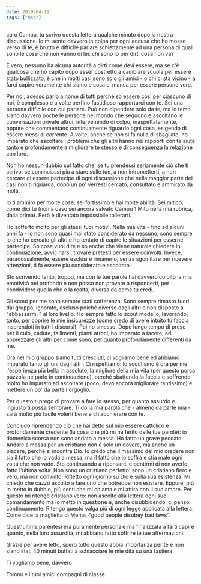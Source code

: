 ```yaml
---
date: 2019-04-11
tags: ["msg"]
---
```

caro Campu, tu scrivo questa lettera qualche minuto dopo la nostra discussione. Io mi sento davvero in colpa per ogni accusa che ho mosso verso di te, è brutto e difficile parlare schiettamente ad una persona di quali sono le cose che non vanno di lei: chi sono io per dirti cosa non va?

È vero, nessuno ha alcuna autorità a dirti come devi essere, ma se c'è qualcosa che ho capito dopo esser costretto a cambiare scuola per essere stato bullizzato, è che in molti casi sono solo gli amici - o chi ci sta vicino - a farci capire veramente chi siamo e cosa ci manca per essere persone vere.

Per noi, adesso parlo a nome di tutti perché so essere così per ciascuno di noi, è complesso e a volte perfino fastidioso rapportarci con te. Sei una persona difficile con cui parlare. Può non dipendere solo da te, ma io temo siano davvero poche le persone nel mondo che seguono e ascoltano le conversazioni private altrui, intervenendo di colpo, inaspettatamente, oppure che commentano continuamente riguardo ogni cosa, esigendo di essere messi al corrente. A volte, anche se non si fa nulla di sbagliato, ho imparato che ascoltare i problemi che gli altri hanno nei rapporti con te aiuta tanto e profondamente a migliorare te stesso e di conseguenza la relazione con loro.

Non ho nessun dubbio sul fatto che, se tu prendessi seriamente ciò che ti scrivo, se cominciassi più a stare sulle tue, a non intrometterti, a non cercare di essere partecipe di ogni discussione che nella maggior parte dei casi non ti riguarda, dopo un po' verresti cercato, consultato e ammirato da molti.

Io ti ammiro per molte cose, sei fortissimo e hai molte abilità. Sei mitico, come dici tu (non a caso sei ancora salvato Campu 1 Mito nella mia rubrica, dalla prima). Però è diventato impossibile tollerarti.

Ho sofferto molto per gli stessi tuoi motivi. Nella mia vita - fino ad alcuni anni fa - io non sono quasi mai stato considerato da nessuno, sono sempre io che ho cercato gli altri e ho tentato di capire le situazioni per esserne partecipe. So cosa vuol dire e so anche che viene naturale chiedere in continuazione, avvicinarsi, trovare pretesti per essere coinvolti. Invece, paradossalmente, essere esclusi e rimanerlo, senza sgomitare per ricevere attenzioni, ti fa essere più considerato e ascoltato.

Sto scrivendo tanto, troppo, ma con le tue parole hai davvero colpito la mia emotività nel profondo e non posso non provare a risponderti, per condividere quella che è la realtà, diversa da come tu credi.

Gli scout per me sono sempre stati sofferenza. Sono sempre rimasto fuori dal gruppo, ignorato, escluso poiché diverso dagli altri e non disposto a "abbassarmi " al loro livello. Ho sempre fatto lo scout modello, lavorando, tanto, per coprire le mie insicurezze (come credo di avere intuito tu faccia inserendoti in tutti i discorsi). Poi ho smesso. Dopo lungo tempo di prese per il culo, cadute, fallimenti, pianti atroci, ho imparato a tacere, ad apprezzare gli altri per come sono, per quanto profondamente differenti da me.

Ora nel mio gruppo siamo tutti cresciuti, ci vogliamo bene ed abbiamo imparato tanto gli uni dagli altri. Ci rispettiamo: lo scoutismo è ora per me l'esperienza più bella in assoluto, la migliore della mia vita (per questo porca puzzola ne parlo in continuazione), perché sbattendo la faccia e soffrendo molto ho imparato ad ascoltare (poco, devo ancora migliorare tantissimo) e mettere un po' da parte l'orgoglio.

Per questo ti prego di provare a fare lo stesso, per quanto assurdo e ingiusto ti possa sembrare. Ti do la mia parola che - almeno da parte mia - sarà molto più facile volerti bene e chiacchierare con te.

Concludo riprendendo ciò che hai detto sul mio essere cattolico e profondamente credente (la cosa che più mi ha ferito delle tue parole): io domenica scorsa non sono andato a messa. Ho fatto un grave peccato. Andare a messa per un cristiano non é solo un dovere, ma anche un piacere, perché si incontra Dio. Io credo che il massimo del mio credere non sia il fatto che io vada a messa, ma il fatto che io soffra e stia male ogni volta che non vado. Sto continuando a ripensarci e pentirmi di non averlo fatto l'ultima volta. Non sono un cristiano perfetto: sono un cristiano fiero e vero, ma non convinto. Rifletto ogni giorno su Dio e sulla sua esistenza. Mi chiedo che cazzo ascolto a fare uno che potrebbe non esistere. Eppure, più lo metto in dubbio, più senti che mi chiama e mi attira con il suo amore. Per questo mi ritengo cristiano vero: non ascolto alla lettera ogni suo comandamento ma lo metto in questione e, anche disubbidendo, ci penso continuamente. Ritengo questo valga più di ogni legge applicata alla lettera. Come dice la maglietta di Mema, "good people disobey bad laws".

Quest'ultima parentesi era puramente personale ma finalizzata a farti capire quanto, nella loro assurdità, mi abbiano fatto soffrire le tue affermazioni.

Grazie per avere letto, spero tutto questo abbia importanza per te e non siano stati 40 minuti buttati a schiacciare le mie dita su una tastiera.

Ti vogliamo bene, davvero

Tommi e i tuoi amici compagni di classe.